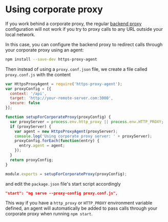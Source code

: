 <!-- Links in /docs/documentation should NOT have `.md` at the end, because they end up in our wiki at release. -->

# Using corporate proxy

If you work behind a corporate proxy, the regular [backend proxy](https://github.com/angular/angular-cli/blob/master/docs/documentation/stories/proxy.md) configuration will not work if you try to proxy calls to any URL outside your local network.

In this case, you can configure the backend proxy to redirect calls through your corporate proxy using an agent:

```bash
npm install --save-dev https-proxy-agent
```

Then instead of using a `proxy.conf.json` file, we create a file called `proxy.conf.js` with the content

```js
var HttpsProxyAgent = require('https-proxy-agent');
var proxyConfig = [{
  context: '/api',
  target: 'http://your-remote-server.com:3000',
  secure: false
}];

function setupForCorporateProxy(proxyConfig) {
  var proxyServer = process.env.http_proxy || process.env.HTTP_PROXY;
  if (proxyServer) {
    var agent = new HttpsProxyAgent(proxyServer);
    console.log('Using corporate proxy server: ' + proxyServer);
    proxyConfig.forEach(function(entry) {
      entry.agent = agent;
    });
  }
  return proxyConfig;
}

module.exports = setupForCorporateProxy(proxyConfig);
```

and edit the `package.json` file's start script accordingly

```json
"start": "ng serve --proxy-config proxy.conf.js",
```

This way if you have a `http_proxy` or `HTTP_PROXY` environment variable defined, an agent will automatically be added to pass calls through your corporate proxy when running `npm start`.
